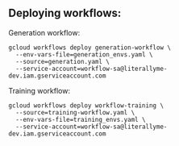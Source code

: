 ## Deploying workflows:

Generation workflow:
```
gcloud workflows deploy generation-workflow \
  --env-vars-file=generation_envs.yaml \
  --source=generation.yaml \
  --service-account=workflow-sa@literallyme-dev.iam.gserviceaccount.com
```

Training workflow:
```
gcloud workflows deploy workflow-training \
  --source=training-workflow.yaml \
  --env-vars-file=training_envs.yaml \
  --service-account=workflow-sa@literallyme-dev.iam.gserviceaccount.com
```